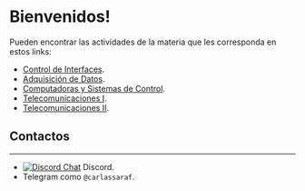 # Bienvenidos! 
Pueden encontrar las actividades de la materia que les corresponda en estos links:

- [Control de Interfaces](./ise4/README.md).
- [Adquisición de Datos](./ise5/README.md).
- [Computadoras y Sistemas de Control](./aysm6/README.md).
- [Telecomunicaciones I](./teleco1/../README.md).
- [Telecomunicaciones II](./teleco2/README.md).

## Contactos
---
- [![Discord Chat](https://img.shields.io/discord/789588051303202916.svg)](https://discord.gg/fCmFrq3Wc8) Discord.
- Telegram como `@carlassaraf`.